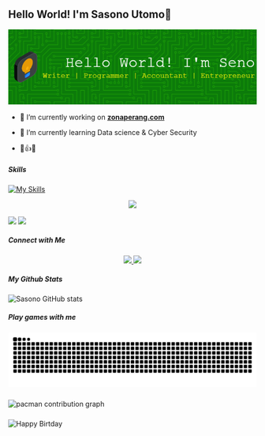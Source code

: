 ## Hello World! I'm Sasono Utomo👋

![Sasono Utomo](img/github-header-image.png)

<!--
**sasonoutomo/sasonoutomo** is a ✨ _special_ ✨ repository because its `README.md` (this file) appears on your GitHub profile.

Here are some ideas to get you started:

- 🔭 I’m currently working on ...
- 🌱 I’m currently learning ...
- 👯 I’m looking to collaborate on ...
- 🤔 I’m looking for help with ...
- 💬 Ask me about ...
- 📫 How to reach me: ...
- 😄 Pronouns: ...
- ⚡ Fun fact: ...
-->

- 🔭 I’m currently working on [**zonaperang.com**](https://zonaperang.com/)

- 🌱 I’m currently learning Data science & Cyber Security

- 🤞👍😀

##### Skills

[![My Skills](https://skillicons.dev/icons?i=html,css,js,php,python,aws&theme=dark)](https://skillicons.dev)

<p align="center">
  <a href="https://skillicons.dev">
    <img src="https://skillicons.dev/icons?i=git,linux,mysql,nodejs,wordpress,ps,pr" />
  </a>
</p>


<img src="https://img.shields.io/badge/Microsoft_Excel-217346?style=for-the-badge&logo=microsoft-excel&logoColor=white" />
<img src="https://img.shields.io/badge/Microsoft_PowerPoint-B7472A?style=for-the-badge&logo=microsoft-powerpoint&logoColor=white" />


##### Connect with Me


<p align="center">
  <a href="mailto:sasono.utomo.ronoatmojo@gmail.com">
    <img src="https://skillicons.dev/icons?i=gmail" />
  </a>
  <a href="https://www.linkedin.com/in/sasono-utomo-seno/">
    <img src="https://skillicons.dev/icons?i=linkedin" />
  </a>
</p>


##### My Github Stats

![Sasono GitHub stats](https://github-readme-stats.vercel.app/api?username=sasonoutomo&show_icons=true&theme=blue-green)

<h5 align="left">Play games with me</h5>

###

<!-- Snake animation -->
<img src="https://raw.githubusercontent.com/sasonoutomo/sasonoutomo/output/snake.svg" alt="Snake animation" />

###

<!-- Pacman contribution graph -->
<picture>
  <source media="(prefers-color-scheme: dark)" srcset="https://raw.githubusercontent.com/sasonoutomo/sasonoutomo/output/pacman-contribution-graph-dark.svg">
  <source media="(prefers-color-scheme: light)" srcset="https://raw.githubusercontent.com/sasonoutomo/sasonoutomo/output/pacman-contribution-graph.svg">
  <img alt="pacman contribution graph" src="https://raw.githubusercontent.com/sasonoutomo/sasonoutomo/output/pacman-contribution-graph.svg">
</picture>

###


![Happy Birtday](https://media1.giphy.com/media/v1.Y2lkPTc5MGI3NjExNWR4OHU1YjN3cmZ6aTFtZ2RraXRqb2RxY2h1MjU1NGJod2ZicmhzYyZlcD12MV9pbnRlcm5hbF9naWZfYnlfaWQmY3Q9Zw/hHifLbLhEloqfDwWs0/giphy.gif)